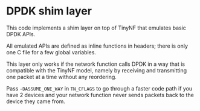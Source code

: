 # DPDK shim layer

This code implements a shim layer on top of TinyNF that emulates basic DPDK APIs.

All emulated APIs are defined as inline functions in headers; there is only one C file for a few global variables.

This layer only works if the network function calls DPDK in a way that is compatible with the TinyNF model, namely by receiving and transmitting one packet at a time without any reordering.

Pass `-DASSUME_ONE_WAY` in `TN_CFLAGS` to go through a faster code path if you have 2 devices and your network function never sends packets back to the device they came from.
